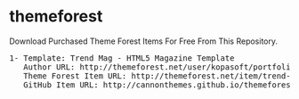 # themeforest
Download Purchased Theme Forest Items For Free From This Repository. 

<pre>
1- Template: Trend Mag - HTML5 Magazine Template 
   Author URL: http://themeforest.net/user/kopasoft/portfolio
   Theme Forest Item URL: http://themeforest.net/item/trend-mag-html5-magazine-template/full_screen_preview/115774414
   GitHub Item URL: http://cannonthemes.github.io/themeforest/trendmag/
</pre>
   
   
